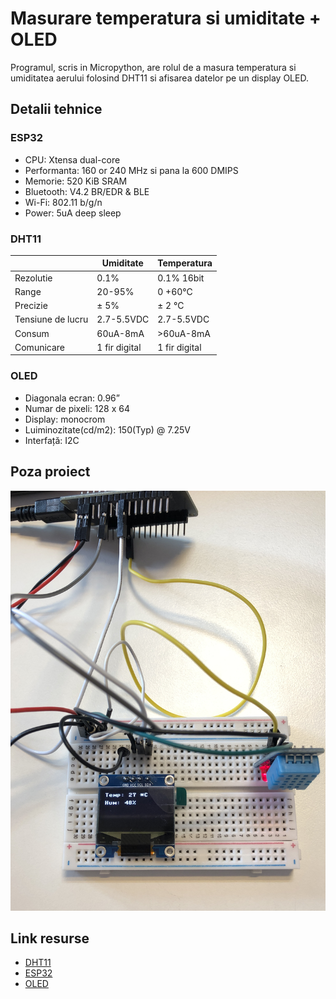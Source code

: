 # Masurare temperatura si umiditate + OLED
Programul, scris in Micropython, are rolul de a masura temperatura si umiditatea aerului folosind DHT11 si afisarea datelor pe un display OLED.

## Detalii tehnice

### ESP32
- CPU: Xtensa dual-core
- Performanta: 160 or 240 MHz si pana la 600 DMIPS
- Memorie: 520 KiB SRAM
- Bluetooth: V4.2 BR/EDR & BLE
- Wi-Fi: 802.11 b/g/n
- Power: 5uA deep sleep

### DHT11
 &nbsp; | Umiditate | Temperatura
--- | --- | ---
Rezolutie | 0.1% | 0.1% 16bit
Range | 20-95% | 0 +60°C
Precizie | ± 5% | ± 2 °C
Tensiune de lucru | 2.7-5.5VDC | 2.7-5.5VDC
Consum | 60uA-8mA | >60uA-8mA
Comunicare | 1 fir digital | 1 fir digital

### OLED
- Diagonala ecran: 0.96”
- Numar de pixeli: 128 x 64
- Display: monocrom
- Luiminozitate(cd/m2): 150(Typ) @ 7.25V
- Interfață: I2C

## Poza proiect
![](images/dht11.jpg)

## Link resurse
- [DHT11](https://www.xab3.ro/produse/modul-electronic-cu-senzor-dht-11)
- [ESP32](https://www.xab3.ro/produse/esp32-devkit-wh)
- [OLED](https://www.xab3.ro/produse/oled-096-128x64-i2c)